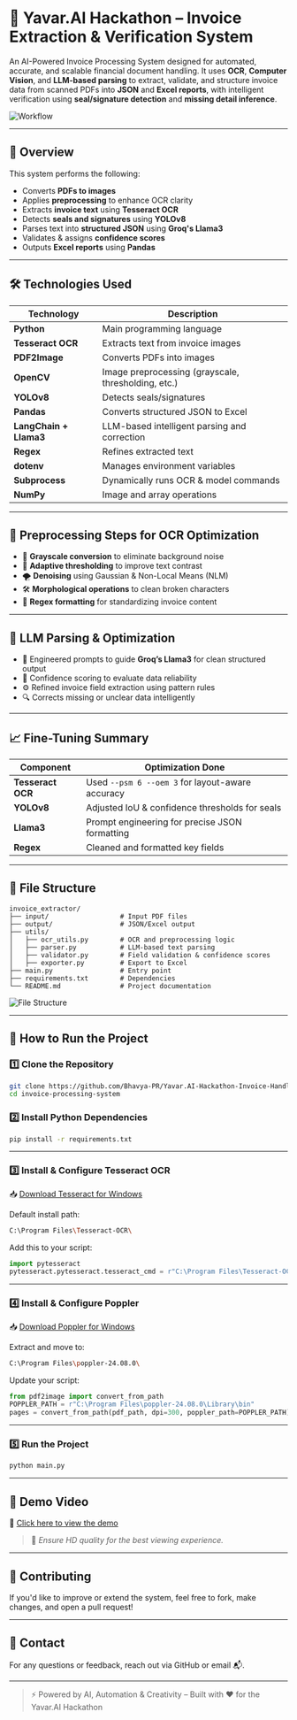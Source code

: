 
# 📄 Yavar.AI Hackathon – Invoice Extraction & Verification System

An AI-Powered Invoice Processing System designed for automated, accurate, and scalable financial document handling. It uses **OCR**, **Computer Vision**, and **LLM-based parsing** to extract, validate, and structure invoice data from scanned PDFs into **JSON** and **Excel reports**, with intelligent verification using **seal/signature detection** and **missing detail inference**.

![Workflow](workflow.jpg)

---

## 🚀 Overview

This system performs the following:
- Converts **PDFs to images**
- Applies **preprocessing** to enhance OCR clarity
- Extracts **invoice text** using **Tesseract OCR**
- Detects **seals and signatures** using **YOLOv8**
- Parses text into **structured JSON** using **Groq's Llama3**
- Validates & assigns **confidence scores**
- Outputs **Excel reports** using **Pandas**

---

## 🛠 Technologies Used

| Technology                 | Description                                           |
|----------------------------|-------------------------------------------------------|
| **Python**                 | Main programming language                             |
| **Tesseract OCR**          | Extracts text from invoice images                     |
| **PDF2Image**              | Converts PDFs into images                             |
| **OpenCV**                 | Image preprocessing (grayscale, thresholding, etc.)   |
| **YOLOv8**                 | Detects seals/signatures                              |
| **Pandas**                 | Converts structured JSON to Excel                     |
| **LangChain + Llama3**     | LLM-based intelligent parsing and correction          |
| **Regex**                  | Refines extracted text                                |
| **dotenv**                 | Manages environment variables                         |
| **Subprocess**             | Dynamically runs OCR & model commands                 |
| **NumPy**                  | Image and array operations                            |

---

## 🔧 Preprocessing Steps for OCR Optimization

- 🎨 **Grayscale conversion** to eliminate background noise
- 🖤 **Adaptive thresholding** to improve text contrast
- 🌪 **Denoising** using Gaussian & Non-Local Means (NLM)
- 🛠 **Morphological operations** to clean broken characters
- 🧾 **Regex formatting** for standardizing invoice content

---

## 🧠 LLM Parsing & Optimization

- 🧠 Engineered prompts to guide **Groq’s Llama3** for clean structured output
- 🧪 Confidence scoring to evaluate data reliability
- ⚙️ Refined invoice field extraction using pattern rules
- 🔍 Corrects missing or unclear data intelligently

---

## 📈 Fine-Tuning Summary

| Component         | Optimization Done                                  |
|------------------|-----------------------------------------------------|
| **Tesseract OCR**| Used `--psm 6 --oem 3` for layout-aware accuracy     |
| **YOLOv8**       | Adjusted IoU & confidence thresholds for seals      |
| **Llama3**       | Prompt engineering for precise JSON formatting      |
| **Regex**        | Cleaned and formatted key fields                    |

---

## 📁 File Structure

```
invoice_extractor/
├── input/                  # Input PDF files
├── output/                 # JSON/Excel output
├── utils/                  
│   ├── ocr_utils.py        # OCR and preprocessing logic
│   ├── parser.py           # LLM-based text parsing
│   ├── validator.py        # Field validation & confidence scores
│   ├── exporter.py         # Export to Excel
├── main.py                 # Entry point
├── requirements.txt        # Dependencies
└── README.md               # Project documentation
```

![File Structure](file_structure.png)

---

## 🧪 How to Run the Project

### 1️⃣ Clone the Repository

```bash
git clone https://github.com/Bhavya-PR/Yavar.AI-Hackathon-Invoice-Handler
cd invoice-processing-system
```

### 2️⃣ Install Python Dependencies

```bash
pip install -r requirements.txt
```

---

### 3️⃣ Install & Configure Tesseract OCR

📥 [Download Tesseract for Windows](https://github.com/tesseract-ocr/tesseract)

Default install path:
```bash
C:\Program Files\Tesseract-OCR\
```

Add this to your script:
```python
import pytesseract
pytesseract.pytesseract.tesseract_cmd = r"C:\Program Files\Tesseract-OCR\tesseract.exe"
```

---

### 4️⃣ Install & Configure Poppler

📥 [Download Poppler for Windows](http://blog.alivate.com.au/poppler-windows/)

Extract and move to:
```bash
C:\Program Files\poppler-24.08.0\
```

Update your script:
```python
from pdf2image import convert_from_path
POPPLER_PATH = r"C:\Program Files\poppler-24.08.0\Library\bin"
pages = convert_from_path(pdf_path, dpi=300, poppler_path=POPPLER_PATH)
```

---

### 5️⃣ Run the Project

```bash
python main.py
```

---

## 🎥 Demo Video

🔗 [Click here to view the demo](https://drive.google.com/drive/folders/11QP1McS6u0orVLN1PsFPv4WMIqK5LtCI?usp=sharing)

> 🎥 *Ensure HD quality for the best viewing experience.*

---

## 🤝 Contributing

If you'd like to improve or extend the system, feel free to fork, make changes, and open a pull request!

---

## 📩 Contact

For any questions or feedback, reach out via GitHub or email 📬.

---

> ⚡ Powered by AI, Automation & Creativity – Built with ❤️ for the Yavar.AI Hackathon
